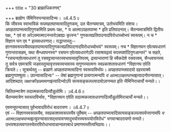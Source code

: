 +++
title = "30 ब्राह्माधिकरणम्"

+++
ब्राह्मेण जैमिनिरुपन्यासादिभ्यः। ॥4.4.5॥  
किं जीवस्य स्वाभाविकं रूपमहतपाप्मत्वादिदुणकम्, उत चैतन्यमात्रम्, उतोभयमिति संशयः। अपहतापाप्मत्वादिगुणकमिति प्रथमः पक्षः, * य आत्माऽपहतपाप्मा * इति प्रतिपादनात्। चैतन्यमात्रमिति द्वितीयः पक्षः, * एवं वा अरेऽयमात्माऽनन्तरोऽबाह्यः कृत्स्नः" गुणकत्वप्रतिपादनादविरोधाच्चोभयं स्वरूपम्। न च * विज्ञान घन एव * इत्यवधारणात्। राद्धान्तस्तु-- ज्ञानसवरूपस्यैवापहतपाप्मत्वादिगुणकत्वप्रतिपादनादविरोधाच्चोभयं" स्वरूपम्। नच * विज्ञानघन एवेत्यवधारणं गुणान्तरासहम्, यथा सैन्धवघनस्य* रसघन एवेत्यवधारणेऽपि रसाश्रयद्रव्यं रूपस्पर्शादिगुणआन्तरं" च सहते, *रसघनएवेत्यवधारणं तु रसवद्द्रव्यान्तरस्वभावव्यावृत्तिपरम्, द्रव्यान्तराणां हि स्वैकदेशे रसवत्त्वम्, सैन्धवघनस्य तु सर्वत्र एवमत्रापि जडवस्तुव्यावृत्तस्वस्वभावस्य सगुणस्यात्मनः स्वप्रकाशतावधारणं *विज्ञानघ एवेति क्रियते।। सूत्रार्थस्तु -- ब्राह्मणे अपहतपाप्मत्वादिना स्वरूपाविर्भावः। अपहतपाप्म्तवादयो दहरवाक्ये ब्रह्मगुणाश्श्रुताः। उपन्यासादिभ्यः" -- तेषां ब्रह्मगुणानां प्रत्यगात्मन्यपि *य आत्माऽपहतपाप्मा*इत्यादनोपन्यासात्। आदिशब्दात् *जक्षत्क्रीडन्रममाणः*इत्यादिभ्योऽपि सत्यसङ्कल्पत्वादयोऽवगम्यत इति जैमिनिराचार्यो मन्यते।।

चितितन्मात्रेण तदात्मकत्वादित्यौडुलोमिः। ॥4.4.6॥  
चैतन्यमात्रेण स्वरूपाविर्भावः, *विज्ञानघन एवेति तदात्मकत्वावधारणादित्यौडुलोमिराचार्यो मन्यते।।

एवमप्युपन्यासात् पूर्वभावादविरोधं बादरायणः। ॥4.4.7॥  
एवं -- विज्ञानस्वरूपस्यैव, स्वप्रकाशस्वरूपस्यैव पूर्वेषाम् -- अपहतपाप्मत्वादिसत्यसङ्कल्पत्वपर्यन्तानामपि *य आत्माऽपहचपाप्मा*इत्युपन्यासात्सद्भावावगमादुभयोस्स्वरूपयोरविरोधं" भगवान्बादरायणो मन्यते। उभयश्रउत्यवगतस्येतरविरोधाभावान्नान्यतरबाधे प्रमाणमस्तीत्यभिप्रायः।।